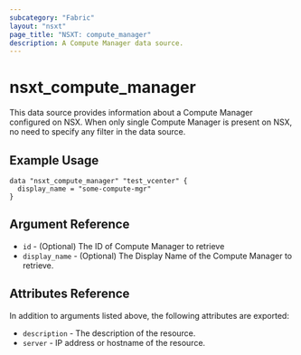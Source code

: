 ```yaml
---
subcategory: "Fabric"
layout: "nsxt"
page_title: "NSXT: compute_manager"
description: A Compute Manager data source.
---
```


# nsxt_compute_manager

This data source provides information about a Compute Manager configured on NSX.
When only single Compute Manager is present on NSX, no need to specify any filter in the data source.

## Example Usage

```hcl
data "nsxt_compute_manager" "test_vcenter" {
  display_name = "some-compute-mgr"
}
```

## Argument Reference

* `id` - (Optional) The ID of Compute Manager to retrieve
* `display_name` - (Optional) The Display Name of the Compute Manager to retrieve.

## Attributes Reference

In addition to arguments listed above, the following attributes are exported:

* `description` - The description of the resource.
* `server` - IP address or hostname of the resource.
